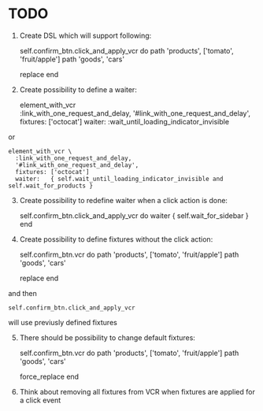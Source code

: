 # TODO

1. Create DSL which will support following:

    self.confirm_btn.click_and_apply_vcr do
      path 'products', ['tomato', 'fruit/apple']
      path 'goods', 'cars'

      replace
    end

2. Create possibility to define a waiter:

    element_with_vcr \
      :link_with_one_request_and_delay,
      '#link_with_one_request_and_delay',
      fixtures: ['octocat']
      waiter: :wait_until_loading_indicator_invisible

  or

    element_with_vcr \
      :link_with_one_request_and_delay,
      '#link_with_one_request_and_delay',
      fixtures: ['octocat']
      waiter:   { self.wait_until_loading_indicator_invisible and self.wait_for_products }

3. Create possibility to redefine waiter when a click action is done:

    self.confirm_btn.click_and_apply_vcr do
      waiter { self.wait_for_sidebar }
    end

4. Create possibility to define fixtures without the click action:

    self.confirm_btn.vcr do
      path 'products', ['tomato', 'fruit/apple']
      path 'goods', 'cars'

      replace
    end

  and then

    self.confirm_btn.click_and_apply_vcr

  will use previusly defined fixtures

5. There should be possibility to change default fixtures:

    self.confirm_btn.vcr do
      path 'products', ['tomato', 'fruit/apple']
      path 'goods', 'cars'

      force_replace
    end

6. Think about removing all fixtures from VCR when fixtures are applied for a click event